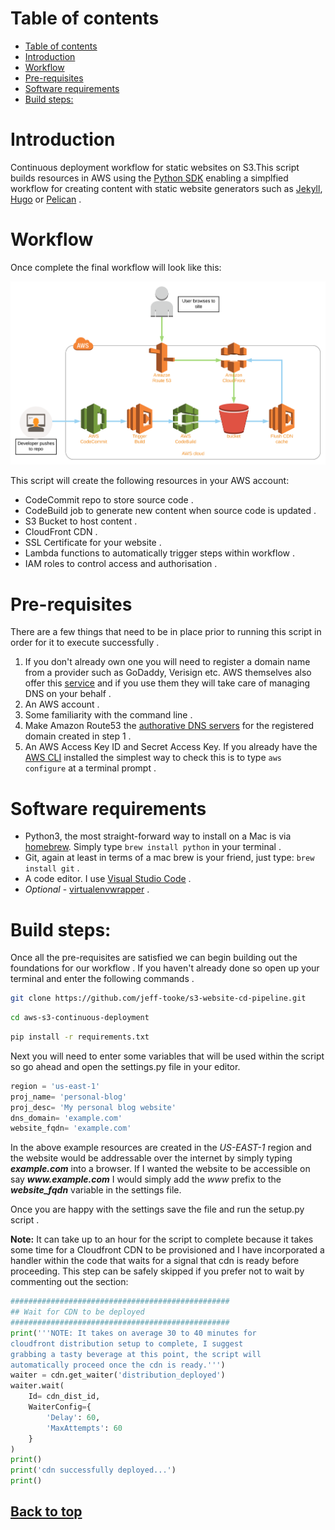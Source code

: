 # Table of contents
- [Table of contents](#table-of-contents)
- [Introduction](#introduction)
- [Workflow](#workflow)
- [Pre-requisites](#pre-requisites)
- [Software requirements](#software-requirements)
- [Build steps:](#build-steps)
# Introduction
Continuous deployment workflow for static websites on S3.This script builds resources in AWS using the [Python SDK](https://aws.amazon.com/sdk-for-python/) enabling a simplfied workflow for creating content with static website generators such as [Jekyll](https://jekyllrb.com), [Hugo](https://gohugo.io) or [Pelican](https://getpelican.com/) .

# Workflow
Once complete the final workflow will look like this:

![Workflow](img/s3-website-workflow.svg)

This script will create the following resources in your AWS account:

- CodeCommit repo to store source code .
- CodeBuild job to generate new content when source code is updated .
- S3 Bucket to host content .
- CloudFront CDN .
- SSL Certificate for your website .
- Lambda functions to automatically trigger steps within workflow .
- IAM roles to control access and authorisation .

# Pre-requisites
There are a few things that need to be in place prior to running this script in order for it to execute successfully .

1. If you don't already own one you will need to register a domain name from a provider such as GoDaddy, Verisign etc. AWS themselves also offer this [service](https://docs.aws.amazon.com/Route53/latest/DeveloperGuide/registrar.html) and if you use them they will take care of managing DNS on your behalf .
2.  An AWS account .
3.  Some familiarity with the command line .
4.  Make Amazon Route53 the [authorative DNS servers](https://docs.aws.amazon.com/Route53/latest/DeveloperGuide/MigratingDNS.html) for the registered domain created in step 1 .
5. An AWS Access Key ID and Secret Access Key. If you already have the [AWS CLI](https://docs.aws.amazon.com/cli/latest/userguide/cli-chap-configure.html) installed the simplest way to check this is to type `aws configure` at a terminal prompt .

# Software requirements
   - Python3, the most straight-forward way to install on a Mac is via [homebrew](https://brew.sh). Simply type `brew install python` in your terminal .
   - Git, again at least in terms of a mac brew is your friend, just type: `brew install git` .
   - A code editor. I use [Visual Studio Code](https://code.visualstudio.com) .
   - *Optional* - [virtualenvwrapper](https://pypi.org/project/virtualenvwrapper/) .


# Build steps:
Once all the pre-requisites are satisfied we can begin building out the foundations for our workflow . If you haven't already done so open up your terminal and enter the following commands .
```bash
git clone https://github.com/jeff-tooke/s3-website-cd-pipeline.git
````
````bash
cd aws-s3-continuous-deployment
````
````bash
pip install -r requirements.txt
````
Next you will need to enter some variables that will be used within the script so go ahead and open the settings<span><span>.py file in your editor.
````python
region = 'us-east-1'                 
proj_name= 'personal-blog'                
proj_desc= 'My personal blog website'          
dns_domain= 'example.com'              
website_fqdn= 'example.com'
````
In the above example resources are created in the *US-EAST-1* region and the website would be addressable over the internet by simply typing *__example<span><span>.com__* into a browser. If I wanted the website to be accessible on say *__www<span><span>.example.com__* I would simply add the *www* prefix to the *__website_fqdn__* variable in the settings file.

Once you are happy with the settings save the file and run the setup<span><span>.py script . 

__Note:__ It can take up to an hour for the script to complete because it takes some time for a Cloudfront CDN to be provisioned and I have incorporated a handler within the code that waits for a signal that cdn is ready before proceeding. This step can be safely skipped if you prefer not to wait by commenting out the section:
````python
#################################################
## Wait for CDN to be deployed
#################################################
print('''NOTE: It takes on average 30 to 40 minutes for
cloudfront distribution setup to complete, I suggest 
grabbing a tasty beverage at this point, the script will
automatically proceed once the cdn is ready.''')
waiter = cdn.get_waiter('distribution_deployed')
waiter.wait(
    Id= cdn_dist_id,
    WaiterConfig={
        'Delay': 60,
        'MaxAttempts': 60
    }
)
print()
print('cdn successfully deployed...')
print()
````


[Back to top](#table-of-contents)
-







